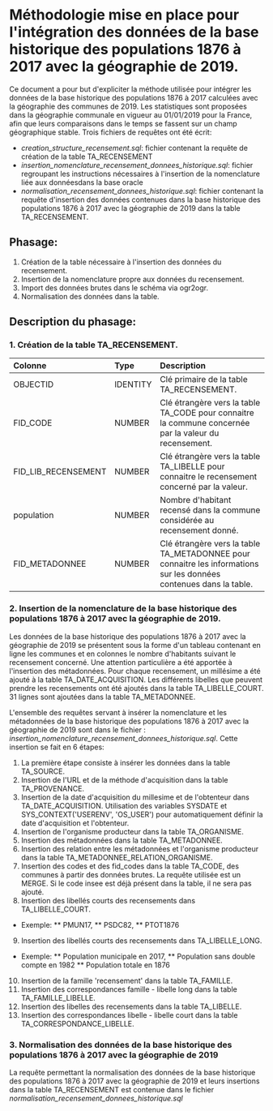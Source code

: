 # Méthodologie mise en place pour l'intégration des données de la base historique des populations 1876 à 2017 avec la géographie de 2019.

Ce document a pour but d'expliciter la méthode utilisée pour intégrer les données de la base historique des populations 1876 à 2017 calculées avec la géographie des communes de 2019.
Les statistiques sont proposées dans la géographie communale en vigueur au 01/01/2019 pour la France, afin que leurs comparaisons dans le temps se fassent sur un champ géographique stable.
Trois fichiers de requêtes ont été écrit:
* <em>creation_structure_recensement.sql</em>: fichier contenant la requête de création de la table TA_RECENSEMENT
* <em>insertion_nomenclature_recensement_donnees_historique.sql</em>: fichier regroupant les instructions nécessaires à l'insertion de la nomenclature liée aux donnéesdans la base oracle
* <em>normalisation_recensement_donnees_historique.sql</em>: fichier contenant la requête d'insertion des données contenues dans la base historique des populations 1876 à 2017 avec la géographie de 2019 dans la table TA_RECENSEMENT.

## Phasage:

1. Création de la table nécessaire à l'insertion des données du recensement.
2. Insertion de la nomenclature propre aux données du recensement.
3. Import des données brutes dans le schéma via ogr2ogr.
4. Normalisation des données dans la table.

## Description du phasage:

### 1. Création de la table TA_RECENSEMENT.

|Colonne|Type|Description|
|:----------|:-----|:-------------------------------------------------------------------------------------------------------------|
|OBJECTID|IDENTITY|Clé primaire de la table TA_RECENSEMENT.|
|FID_CODE|NUMBER|Clé étrangère vers la table TA_CODE pour connaitre la commune concernée par la valeur du recensement.|
|FID_LIB_RECENSEMENT|NUMBER|Clé étrangère vers la table TA_LIBELLE pour connaitre le recensement concerné par la valeur.|
|population|NUMBER|Nombre d'habitant recensé dans la commune considérée au recensement donné.|
|FID_METADONNEE|NUMBER|Clé étrangère vers la table TA_METADONNEE pour connaitre les informations sur les données contenues dans la table.|


### 2. Insertion de la nomenclature de la base historique des populations 1876 à 2017 avec la géographie de 2019.

Les données de la base historique des populations 1876 à 2017 avec la géographie de 2019 se présentent sous la forme d'un tableau contenant en ligne les communes et en colonnes le nombre d'habitants suivant le recensement concerné.
Une attention particulière a été apportée à l'insertion des métadonnées. Pour chaque recensement, un millésime a été ajouté à la table TA_DATE_ACQUISITION.
Les différents libelles que peuvent prendre les recensements ont été ajoutés dans la table TA_LIBELLE_COURT. 31 lignes sont ajoutées dans la table TA_METADONNEE.

L'ensemble des requêtes servant à insérer la nomenclature et les métadonnées de la base historique des populations 1876 à 2017 avec la géographie de 2019 sont dans le fichier : <em>insertion_nomenclature_recensement_donnees_historique.sql</em>.
Cette insertion se fait en 6 étapes:
1. La première étape consiste à insérer les données dans la table TA_SOURCE.
2. Insertion de l'URL et de la méthode d'acquisition dans la table TA_PROVENANCE.
3. Insertion de la date d'acquisition du millesime et de l'obtenteur dans TA_DATE_ACQUISITION. Utilisation des variables SYSDATE et SYS_CONTEXT('USERENV', 'OS_USER') pour automatiquement définir la date d'acquisition et l'obtenteur.
4. Insertion de l'organisme producteur dans la table TA_ORGANISME.
5. Insertion des métadonnées dans la table TA_METADONNEE.
6. Insertion des relation entre les métadonnées et l'organisme producteur dans la table TA_METADONNEE_RELATION_ORGANISME.
7. Insertion des codes et des fid_codes dans la table TA_CODE, des communes à partir des données brutes. La requête utilisée est un MERGE. Si le code insee est déjà présent dans la table, il ne sera pas ajouté.
8. Insertion des libellés courts des recensements dans TA_LIBELLE_COURT.
* Exemple:
** PMUN17,
** PSDC82,
** PTOT1876
9. Insertion des libellés courts des recensements dans TA_LIBELLE_LONG.
* Exemple:
** Population municipale en 2017,
** Population sans double compte en 1982
** Population totale en 1876
10. Insertion de la famille 'recensement' dans la table TA_FAMILLE.
11. Insertion des correspondances famille - libelle long dans la table TA_FAMILLE_LIBELLE.
12. Insertion des libelles des recensements dans la table TA_LIBELLE.
13. Insertion des correspondances libelle - libelle court dans la table TA_CORRESPONDANCE_LIBELLE.

### 3. Normalisation des données de la base historique des populations 1876 à 2017 avec la géographie de 2019

La requête permettant la normalisation des données de la base historique des populations 1876 à 2017 avec la géographie de 2019 et leurs insertions dans la table TA_RECENSEMENT est contenue dans le fichier <em>normalisation_recensement_donnees_historique.sql</em>